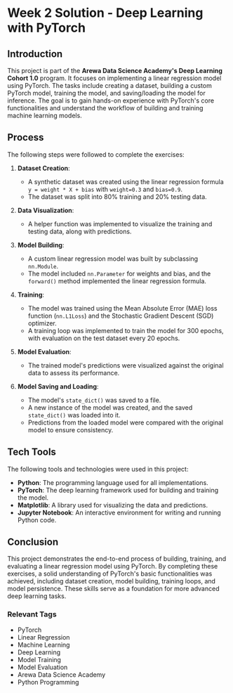 # Week 2 Solution - Deep Learning with PyTorch

## Introduction
This project is part of the **Arewa Data Science Academy's Deep Learning Cohort 1.0** program. It focuses on implementing a linear regression model using PyTorch. The tasks include creating a dataset, building a custom PyTorch model, training the model, and saving/loading the model for inference. The goal is to gain hands-on experience with PyTorch's core functionalities and understand the workflow of building and training machine learning models.

## Process
The following steps were followed to complete the exercises:

1. **Dataset Creation**: 
   - A synthetic dataset was created using the linear regression formula `y = weight * X + bias` with `weight=0.3` and `bias=0.9`.
   - The dataset was split into 80% training and 20% testing data.

2. **Data Visualization**:
   - A helper function was implemented to visualize the training and testing data, along with predictions.

3. **Model Building**:
   - A custom linear regression model was built by subclassing `nn.Module`.
   - The model included `nn.Parameter` for weights and bias, and the `forward()` method implemented the linear regression formula.

4. **Training**:
   - The model was trained using the Mean Absolute Error (MAE) loss function (`nn.L1Loss`) and the Stochastic Gradient Descent (SGD) optimizer.
   - A training loop was implemented to train the model for 300 epochs, with evaluation on the test dataset every 20 epochs.

5. **Model Evaluation**:
   - The trained model's predictions were visualized against the original data to assess its performance.

6. **Model Saving and Loading**:
   - The model's `state_dict()` was saved to a file.
   - A new instance of the model was created, and the saved `state_dict()` was loaded into it.
   - Predictions from the loaded model were compared with the original model to ensure consistency.

## Tech Tools
The following tools and technologies were used in this project:
- **Python**: The programming language used for all implementations.
- **PyTorch**: The deep learning framework used for building and training the model.
- **Matplotlib**: A library used for visualizing the data and predictions.
- **Jupyter Notebook**: An interactive environment for writing and running Python code.

## Conclusion
This project demonstrates the end-to-end process of building, training, and evaluating a linear regression model using PyTorch. By completing these exercises, a solid understanding of PyTorch's basic functionalities was achieved, including dataset creation, model building, training loops, and model persistence. These skills serve as a foundation for more advanced deep learning tasks.

### Relevant Tags
- PyTorch
- Linear Regression
- Machine Learning
- Deep Learning
- Model Training
- Model Evaluation
- Arewa Data Science Academy
- Python Programming